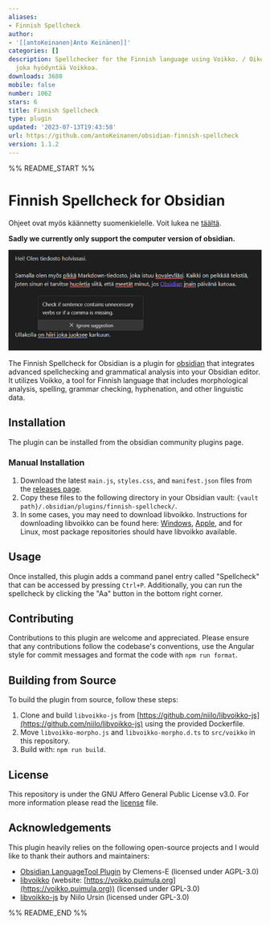 ```yaml
---
aliases:
- Finnish Spellcheck
author:
- '[[antoKeinanen|Anto Keinänen]]'
categories: []
description: Spellchecker for the Finnish language using Voikko. / Oikolukija suomenkielellä,
  joka hyödyntää Voikkoa.
downloads: 3680
mobile: false
number: 1062
stars: 6
title: Finnish Spellcheck
type: plugin
updated: '2023-07-13T19:43:58'
url: https://github.com/antoKeinanen/obsidian-finnish-spellcheck
version: 1.1.2
---
```


%% README_START %%

# Finnish Spellcheck for Obsidian

Ohjeet ovat myös käännetty suomenkielelle. Voit lukea ne [täältä](https://github.com/antoKeinanen/obsidian-finnish-spellcheck/blob/main/readme.fi.md).

**Sadly we currently only support the computer version of obsidian.**


![Picture of text with red and blue underlines indicating mistakes.](https://github.com/antoKeinanen/obsidian-finnish-spellcheck/blob/main/media/demo.png?raw=true)

The Finnish Spellcheck for Obsidian is a plugin for [obsidian](https://obsidian.md) that integrates advanced spellchecking and grammatical analysis into your Obsidian editor. It utilizes Voikko, a tool for Finnish language that includes morphological analysis, spelling, grammar checking, hyphenation, and other linguistic data.

## Installation
The plugin can be installed from the obsidian community plugins page.

### Manual Installation
1. Download the latest `main.js`, `styles.css`, and `manifest.json` files from the [releases page](https://github.com/antoKeinanen/obsidian-finnish-spellcheck/releases).
2. Copy these files to the following directory in your Obsidian vault: `{vault path}/.obsidian/plugins/finnish-spellcheck/`.
3. In some cases, you may need to download libvoikko. Instructions for downloading libvoikko can be found here: [Windows](https://www.puimula.org/htp/testing/voikko-sdk/win-crossbuild/), [Apple](https://formulae.brew.sh/formula/libvoikko), and for Linux, most package repositories should have libvoikko available.

## Usage
Once installed, this plugin adds a command panel entry called "Spellcheck" that can be accessed by pressing `Ctrl+P`. Additionally, you can run the spellcheck by clicking the "Aa" button in the bottom right corner.

## Contributing
Contributions to this plugin are welcome and appreciated. Please ensure that any contributions follow the codebase's conventions, use the Angular style for commit messages and format the code with `npm run format`.

## Building from Source
To build the plugin from source, follow these steps:

1. Clone and build `libvoikko-js` from [https://github.com/niilo/libvoikko-js](https://github.com/niilo/libvoikko-js) using the provided Dockerfile.
2. Move `libvoikko-morpho.js` and `libvoikko-morpho.d.ts` to `src/voikko` in this repository.
3. Build with: `npm run build`.

## License 
This repository is under the GNU Affero General Public License v3.0. For more information please read the [license](https://github.com/antoKeinanen/obsidian-finnish-spellcheck/blob/main/LICENSE) file.

## Acknowledgements
This plugin heavily relies on the following open-source projects and I would like to thank their authors and maintainers:
- [Obsidian LanguageTool Plugin](https://github.com/Clemens-E/obsidian-languagetool-plugin) by Clemens-E (licensed under AGPL-3.0)
- [libvoikko](https://github.com/voikko/corevoikko/tree/master/libvoikko) (website: [https://voikko.puimula.org](https://voikko.puimula.org)) (licensed under GPL-3.0)
- [libvoikko-js](https://github.com/niilo/libvoikko-js) by Niilo Ursin (licensed under GPL-3.0)


%% README_END %%